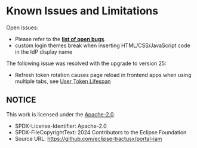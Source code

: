 # Known Issues and Limitations

Open issues:

- Please refer to the **[list of open bugs](https://github.com/eclipse-tractusx/portal-iam/issues?q=is%3Aopen+is%3Aissue+label%3Abug)**.
- custom login themes break when inserting HTML/CSS/JavaScript code in the IdP display name

The following issue was resolved with the upgrade to version 25:

- Refresh token rotation causes page reload in frontend apps when using multiple tabs, see [User Token Lifespan](/docs/consultation/workshops/workshop-20231005.md#user-token-lifespan)

## NOTICE

This work is licensed under the [Apache-2.0](https://www.apache.org/licenses/LICENSE-2.0).

- SPDX-License-Identifier: Apache-2.0
- SPDX-FileCopyrightText: 2024 Contributors to the Eclipse Foundation
- Source URL: https://github.com/eclipse-tractusx/portal-iam
